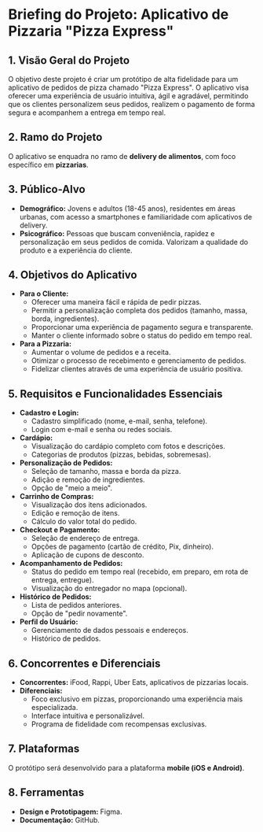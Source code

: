
# Briefing do Projeto: Aplicativo de Pizzaria "Pizza Express"

## 1. Visão Geral do Projeto

O objetivo deste projeto é criar um protótipo de alta fidelidade para um aplicativo de pedidos de pizza chamado "Pizza Express". O aplicativo visa oferecer uma experiência de usuário intuitiva, ágil e agradável, permitindo que os clientes personalizem seus pedidos, realizem o pagamento de forma segura e acompanhem a entrega em tempo real.

## 2. Ramo do Projeto

O aplicativo se enquadra no ramo de **delivery de alimentos**, com foco específico em **pizzarias**.

## 3. Público-Alvo

*   **Demográfico:** Jovens e adultos (18-45 anos), residentes em áreas urbanas, com acesso a smartphones e familiaridade com aplicativos de delivery.
*   **Psicográfico:** Pessoas que buscam conveniência, rapidez e personalização em seus pedidos de comida. Valorizam a qualidade do produto e a experiência do cliente.

## 4. Objetivos do Aplicativo

*   **Para o Cliente:**
    *   Oferecer uma maneira fácil e rápida de pedir pizzas.
    *   Permitir a personalização completa dos pedidos (tamanho, massa, borda, ingredientes).
    *   Proporcionar uma experiência de pagamento segura e transparente.
    *   Manter o cliente informado sobre o status do pedido em tempo real.
*   **Para a Pizzaria:**
    *   Aumentar o volume de pedidos e a receita.
    *   Otimizar o processo de recebimento e gerenciamento de pedidos.
    *   Fidelizar clientes através de uma experiência de usuário positiva.

## 5. Requisitos e Funcionalidades Essenciais

*   **Cadastro e Login:**
    *   Cadastro simplificado (nome, e-mail, senha, telefone).
    *   Login com e-mail e senha ou redes sociais.
*   **Cardápio:**
    *   Visualização do cardápio completo com fotos e descrições.
    *   Categorias de produtos (pizzas, bebidas, sobremesas).
*   **Personalização de Pedidos:**
    *   Seleção de tamanho, massa e borda da pizza.
    *   Adição e remoção de ingredientes.
    *   Opção de "meio a meio".
*   **Carrinho de Compras:**
    *   Visualização dos itens adicionados.
    *   Edição e remoção de itens.
    *   Cálculo do valor total do pedido.
*   **Checkout e Pagamento:**
    *   Seleção de endereço de entrega.
    *   Opções de pagamento (cartão de crédito, Pix, dinheiro).
    *   Aplicação de cupons de desconto.
*   **Acompanhamento de Pedidos:**
    *   Status do pedido em tempo real (recebido, em preparo, em rota de entrega, entregue).
    *   Visualização do entregador no mapa (opcional).
*   **Histórico de Pedidos:**
    *   Lista de pedidos anteriores.
    *   Opção de "pedir novamente".
*   **Perfil do Usuário:**
    *   Gerenciamento de dados pessoais e endereços.
    *   Histórico de pedidos.

## 6. Concorrentes e Diferenciais

*   **Concorrentes:** iFood, Rappi, Uber Eats, aplicativos de pizzarias locais.
*   **Diferenciais:**
    *   Foco exclusivo em pizzas, proporcionando uma experiência mais especializada.
    *   Interface intuitiva e personalizável.
    *   Programa de fidelidade com recompensas exclusivas.

## 7. Plataformas

O protótipo será desenvolvido para a plataforma **mobile (iOS e Android)**.

## 8. Ferramentas

*   **Design e Prototipagem:** Figma.
*   **Documentação:** GitHub.



